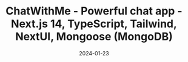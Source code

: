 ---
title: ChatWithMe - Powerful chat app - Next.js 14, TypeScript, Tailwind, NextUI, Mongoose (MongoDB)
date: 2024-01-23
url: https://github.com/cannibalhulk/flicklist-movie-app
---